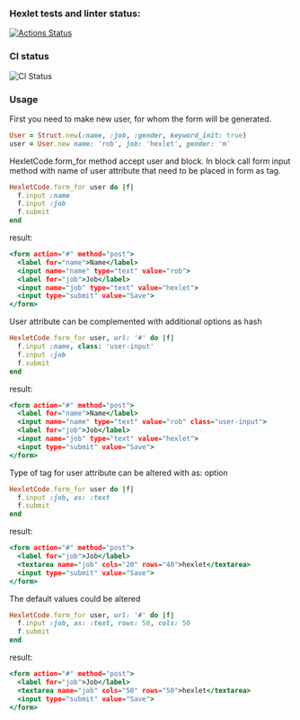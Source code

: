 ### Hexlet tests and linter status:
[![Actions Status](https://github.com/PavelKonkin/rails-project-63/workflows/hexlet-check/badge.svg)](https://github.com/PavelKonkin/rails-project-63/actions)

### CI status
![CI Status](https://github.com/PavelKonkin/rails-project-63/actions/workflows/main.yml/badge.svg)

### Usage

First you need to make new user, for whom the form will be generated.

```ruby
User = Struct.new(:name, :job, :gender, keyword_init: true)
user = User.new name: 'rob', job: 'hexlet', gender: 'm'
```

HexletCode.form_for method accept user and block. In block call form input method with name of user attribute that need to be placed in form as tag.

```ruby
HexletCode.form_for user do |f|
  f.input :name
  f.input :job
  f.submit
end
```
result:
```htm
<form action="#" method="post">
  <label for="name">Name</label>
  <input name="name" type="text" value="rob">
  <label for="job">Job</label>
  <input name="job" type="text" value="hexlet">
  <input type="submit" value="Save">
</form>
```

User attribute can be complemented with additional options as hash
```ruby
HexletCode.form_for user, url: '#' do |f|
  f.input :name, class: 'user-input'
  f.input :job
  f.submit
end
```
result:
```htm
<form action="#" method="post">
  <label for="name">Name</label>
  <input name="name" type="text" value="rob" class="user-input">
  <label for="job">Job</label>
  <input name="job" type="text" value="hexlet">
  <input type="submit" value="Save">
</form>
```

Type of tag for user attribute can be altered with as: option
```ruby
HexletCode.form_for user do |f|
  f.input :job, as: :text
  f.submit
end
```
result:
```htm
<form action="#" method="post">
  <label for="job">Job</label>
  <textarea name="job" cols="20" rows="40">hexlet</textarea>
  <input type="submit" value="Save">
</form>
```

The default values could be altered
```ruby
HexletCode.form_for user, url: '#' do |f|
  f.input :job, as: :text, rows: 50, cols: 50
  f.submit
end
```
result:
```htm
<form action="#" method="post">
  <label for="job">Job</label>
  <textarea name="job" cols="50" rows="50">hexlet</textarea>
  <input type="submit" value="Save">
</form>
```